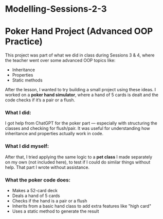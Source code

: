 # Modelling-Sessions-2-3
# Poker Hand Project (Advanced OOP Practice)

This project was part of what we did in class during Sessions 3 & 4, where the teacher went over some advanced OOP topics like:

- Inheritance
- Properties
- Static methods

After the lesson, I wanted to try building a small project using these ideas. I worked on a **poker hand simulator**, where a hand of 5 cards is dealt and the code checks if it’s a pair or a flush.

### What I did:
I got help from ChatGPT for the poker part — especially with structuring the classes and checking for flush/pair. It was useful for understanding how inheritance and properties actually work in code.

### What I did myself:
After that, I tried applying the same logic to a **pet class** I made separately on my own (not included here), to test if I could do similar things without help. That part I wrote without assistance.

### What the poker code does:
- Makes a 52-card deck
- Deals a hand of 5 cards
- Checks if the hand is a pair or a flush
- Inherits from a basic hand class to add extra features like "high card"
- Uses a static method to generate the result
